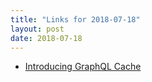 ```yaml
---
title: "Links for 2018-07-18"
layout: post
date: 2018-07-18
---
```


* [Introducing GraphQL Cache](https://stackshare.io/posts/introducing-graphql-cache)
